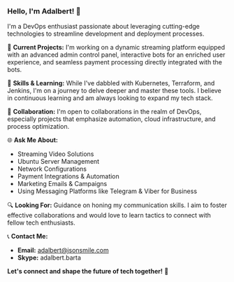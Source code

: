 ### Hello, I'm Adalbert! 👋

I'm a DevOps enthusiast passionate about leveraging cutting-edge technologies to streamline development and deployment processes. 

🔧 **Current Projects:** 
I'm working on a dynamic streaming platform equipped with an advanced admin control panel, interactive bots for an enriched user experience, and seamless payment processing directly integrated with the bots.

🌱 **Skills & Learning:** 
While I've dabbled with Kubernetes, Terraform, and Jenkins, I'm on a journey to delve deeper and master these tools. I believe in continuous learning and am always looking to expand my tech stack.

🤝 **Collaboration:** 
I'm open to collaborations in the realm of DevOps, especially projects that emphasize automation, cloud infrastructure, and process optimization.

🌐 **Ask Me About:** 
- Streaming Video Solutions
- Ubuntu Server Management
- Network Configurations
- Payment Integrations & Automation
- Marketing Emails & Campaigns
- Using Messaging Platforms like Telegram & Viber for Business

🔍 **Looking For:** 
Guidance on honing my communication skills. I aim to foster effective collaborations and would love to learn tactics to connect with fellow tech enthusiasts.

📞 **Contact Me:** 
- **Email:** adalbert@jsonsmile.com
- **Skype:** adalbert.barta

**Let's connect and shape the future of tech together!** 🚀
